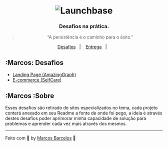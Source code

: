 <h1 align="center">
    <img alt="Launchbase" src="https://raw.githubusercontent.com/marcosbarcelos/Portfolio/main/assets/favicon.ico" />
</h1>

<h3 align="center">
  Desafios na prática.
</h3>

<blockquote align="center">“A persistência é o caminho para o êxito.”</blockquote>

<p align="center">
  <a href="#Marcos-desafios">Desafios</a>&nbsp;&nbsp;&nbsp;|&nbsp;&nbsp;&nbsp;
  <a href="#sobre">Entrega</a>&nbsp;&nbsp;&nbsp;|&nbsp;&nbsp;&nbsp;
</p>

## :Marcos: Desafios

- [Landing Page (AmazingGraph)](AmazingGraph/Readme.md)
- [E-commerce (SelfCare)](SelfCare/README.md)

## :Marcos :Sobre

Esses desafios são retirado de sites especializados no tema, cada projeto conterá anexado em seu Readme a fonte de onde foi pego, a ideia é através destes desafios poder aprimorar minha capacidade de solução para problemas e aprender cada vez mais através dos mesmos.

---

Feito com :purple_heart: by [Marcos Barcelos](https://marcosbarcelos.github.io/Portfolio/) :wave: